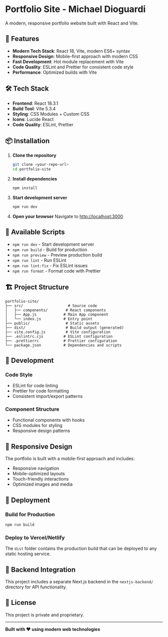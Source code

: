 # Portfolio Site - Michael Dioguardi

A modern, responsive portfolio website built with React and Vite.

## 🚀 Features

- **Modern Tech Stack**: React 18, Vite, modern ES6+ syntax
- **Responsive Design**: Mobile-first approach with modern CSS
- **Fast Development**: Hot module replacement with Vite
- **Code Quality**: ESLint and Prettier for consistent code style
- **Performance**: Optimized builds with Vite

## 🛠️ Tech Stack

- **Frontend**: React 18.3.1
- **Build Tool**: Vite 5.3.4
- **Styling**: CSS Modules + Custom CSS
- **Icons**: Lucide React
- **Code Quality**: ESLint, Prettier

## 📦 Installation

1. **Clone the repository**

   ```bash
   git clone <your-repo-url>
   cd portfolio-site
   ```

2. **Install dependencies**

   ```bash
   npm install
   ```

3. **Start development server**

   ```bash
   npm run dev
   ```

4. **Open your browser**
   Navigate to [http://localhost:3000](http://localhost:3000)

## 🚀 Available Scripts

- `npm run dev` - Start development server
- `npm run build` - Build for production
- `npm run preview` - Preview production build
- `npm run lint` - Run ESLint
- `npm run lint:fix` - Fix ESLint issues
- `npm run format` - Format code with Prettier

## 🏗️ Project Structure

```
portfolio-site/
├── src/                    # Source code
│   ├── components/        # React components
│   ├── App.js            # Main App component
│   └── index.js          # Entry point
├── public/                # Static assets
├── dist/                  # Build output (generated)
├── vite.config.js         # Vite configuration
├── .eslintrc.cjs         # ESLint configuration
├── .prettierrc           # Prettier configuration
└── package.json          # Dependencies and scripts
```

## 🔧 Development

### Code Style

- ESLint for code linting
- Prettier for code formatting
- Consistent import/export patterns

### Component Structure

- Functional components with hooks
- CSS modules for styling
- Responsive design patterns

## 📱 Responsive Design

The portfolio is built with a mobile-first approach and includes:

- Responsive navigation
- Mobile-optimized layouts
- Touch-friendly interactions
- Optimized images and media

## 🚀 Deployment

### Build for Production

```bash
npm run build
```

### Deploy to Vercel/Netlify

The `dist` folder contains the production build that can be deployed to any static hosting service.

## 🔄 Backend Integration

This project includes a separate Next.js backend in the `nextjs-backend/` directory for API functionality.

## 📄 License

This project is private and proprietary.

---

**Built with ❤️ using modern web technologies**
